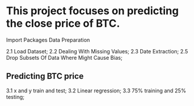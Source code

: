 <h1>This project focuses on predicting the close price of BTC.</h1>

Import Packages
Data Preparation

2.1 Load Dataset;
2.2 Dealing With Missing Values;
2.3 Date Extraction;
2.5 Drop Subsets Of Data Where Might Cause Bias;

<h2> Predicting BTC price </h2>
 
3.1 x and y train and test;
3.2 Linear regression;
3.3 75% training and 25% testing;
